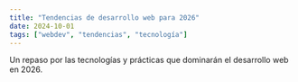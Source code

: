 ```yaml
---
title: "Tendencias de desarrollo web para 2026"
date: 2024-10-01
tags: ["webdev", "tendencias", "tecnología"]
---
```


Un repaso por las tecnologías y prácticas que dominarán el desarrollo web en 2026.
